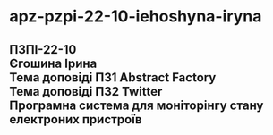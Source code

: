 # apz-pzpi-22-10-iehoshyna-iryna  
ПЗПІ-22-10  
Єгошина Ірина  
Тема доповіді ПЗ1 Abstract Factory  
Тема доповіді ПЗ2 Twitter  
Програмна система для моніторінгу стану електроних пристроїв  
---  
